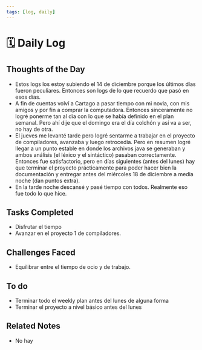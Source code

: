 ```yaml
---
tags: [log, daily]
---
```


# 🗓️ Daily Log 
## Thoughts of the Day
- Estos logs los estoy subiendo el 14 de diciembre porque los últimos días fueron peculiares. Entonces son logs de lo que recuerdo que pasó en esos días.
- A fin de cuentas volví a Cartago a pasar tiempo con mi novia, con mis amigos y por fin a comprar la computadora. Entonces sinceramente no logré ponerme tan al día con lo que se había definido en el plan semanal. Pero ahí dije que el domingo era el día colchón y así va a ser, no hay de otra.
- El jueves me levanté tarde pero logré sentarme a trabajar en el proyecto de compiladores, avanzaba y luego retrocedía. Pero en resumen logré llegar a un punto estable en donde los archivos java se generaban y ambos análisis (el léxico y el sintáctico) pasaban correctamente. Entonces fue satisfactorio, pero en días siguientes (antes del lunes) hay que terminar el proyecto prácticamente para poder hacer bien la documentación y entregar antes del miércoles 18 de diciembre a media noche (dan puntos extra).
- En la tarde noche descansé y pasé tiempo con todos. Realmente eso fue todo lo que hice.

## Tasks Completed
- Disfrutar el tiempo
- Avanzar en el proyecto 1 de compiladores.

## Challenges Faced
- Equilibrar entre el tiempo de ocio y de trabajo.

## To do
- Terminar todo el weekly plan antes del lunes de alguna forma
- Terminar el proyecto a nivel básico antes del lunes

## Related Notes
- No hay